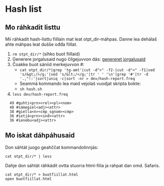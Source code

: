 # Hash list

## Mo ráhkadit listtu

Mii ráhkadit hash-listtu fiillain mat leat otpt_dir-máhpas. Danne lea dehálaš ahte máhpas leat dušše ođđa fiillat.

1. `rm otpt_dir/*` (sihko buot fiillaid)
1. Generere jorgalusaid nugo čilgejuvvon dás: [genereret jorgalusaid](Paralleltexts.html)
1. Čoakke buot sániid merkejuvvon #:
   - `cat otpt_dir/*|grep 'tg-amt'|cut -d">" -f2-|cut -d"<" -f1|sed 's/&gt;/>/g;'|sed 's/&lt;/</g;'|tr ' ' '\n'|grep '#'|tr -d '.,"!:'|sort|uniq -c|sort -nr > dev/hash-report.freq`
   - Seammá kommando lea maid vejolaš vuodjat skripta bokte:
   - `sh hash.sh`
1. `less dev/hash-report.freq`

```
  49 #guhti<prn><rel><pl><nom>
  48 #sámegiel<adj><attr>
  38 #giella<n><cmp_sgnom><cmp>
  36 #ietjá<prn><ind><attr>
  36 #ienebu<adj><attr>
```

## Mo iskat dáhpáhusaid

Don sáhtát juogo geahččat kommandolinnjás:

`cat otpt_dir/* | less`

Dahje don sáhtát ráhkádit ovtta stuorra html-fiila ja rahpat dan omd. Safaris.

```
cat otpt_dir/* > buotfiillat.html
open buotfiillat.html
```
